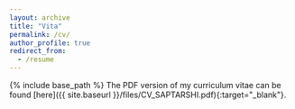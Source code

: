 ```yaml
---
layout: archive
title: "Vita"
permalink: /cv/
author_profile: true
redirect_from:
  - /resume
---
```


{% include base_path %}
The PDF version of my curriculum vitae can be found [here]({{ site.baseurl }}/files/CV_SAPTARSHI.pdf){:target="_blank"}.



